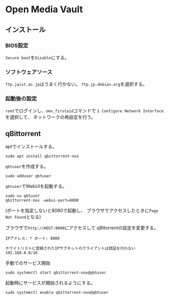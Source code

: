 # Open Media Vault

## インストール

### BIOS設定

`Secure boot`を`Disable`にする。

### ソフトウェアソース

`ftp.jaist.ac.jp`はうまく行かない。
`ftp.jp.debian.org`を選択する。


### 起動後の設定

`root`でログインし、`omv_firstaid`コマンドで
`1 Configure Network Interface`を選択して、
ネットワークの再設定を行う。

## qBittorrent

aptでインストールする。
```
sudo apt install qbittorrent-nox
```

`qbtuser`を作成する。
```
sudo adduser qbtuser
```
`qbtuser`でWebUIを起動する。

```
sudo su qbtuser
qbittorrent-nox -webui-port=8000
```
(ポートを指定しないと8080で起動し、
ブラウザでアクセスしたときに`Page Not Found`となる)

ブラウザで`http://HOST:8000`にアクセスして
qBttorrentの設定を変更する。
```
IPアドレス:	* ポート: 8000

ホワイトリストに登録されたIPサブネットのクライアントは認証を行わない
192.168.0.0/16
```

手動でのサービス開始

```
sudo systemctl start qbittorrent-nox@qbtuser
```

起動時にサービスが開始されるようにする。

```
sudo systemctl enable qbittorrent-nox@qbtuser
```